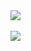 <a href="">
  <img align="center" src="https://github-readme-stats.vercel.app/api?username=HyunJay52&count_private=true&show_icons=true&theme=codeSTACKr" />
</a>

<br/>
<br/>

<a href="">
  <img align="center" src="https://github-readme-stats.vercel.app/api/top-langs/?username=HyunJay52&layout=compact&theme=codeSTACKr)](https://github.com/anuraghazra/github-readme-stats" />
</a>
